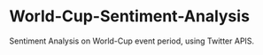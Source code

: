 World-Cup-Sentiment-Analysis
============================

Sentiment Analysis on World-Cup event period, using Twitter APIS.
